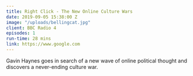 ```yaml
---
title: Right Click - The New Online Culture Wars
date: 2019-09-05 15:38:00 Z
image: "/uploads/bellingcat.jpg"
client: BBC Radio 4
episodes: 1
run-time: 28 mins
link: https://www.google.com
---
```


Gavin Haynes goes in search of a new wave of online political thought and discovers a never-ending culture war.